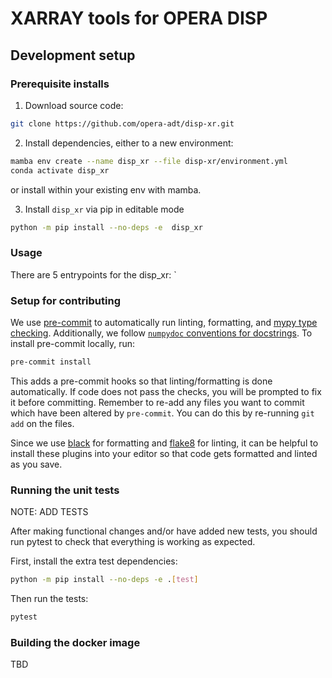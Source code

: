 

# XARRAY tools for OPERA DISP



## Development setup


### Prerequisite installs
1. Download source code:
```bash
git clone https://github.com/opera-adt/disp-xr.git
```
2. Install dependencies, either to a new environment:
```bash
mamba env create --name disp_xr --file disp-xr/environment.yml
conda activate disp_xr
```
or install within your existing env with mamba.

3. Install `disp_xr` via pip in editable mode
```bash
python -m pip install --no-deps -e  disp_xr
```

### Usage

There are 5 entrypoints for the disp_xr:
`

### Setup for contributing


We use [pre-commit](https://pre-commit.com/) to automatically run linting, formatting, and [mypy type checking](https://www.mypy-lang.org/).
Additionally, we follow [`numpydoc` conventions for docstrings](https://numpydoc.readthedocs.io/en/latest/format.html).
To install pre-commit locally, run:

```bash
pre-commit install
```
This adds a pre-commit hooks so that linting/formatting is done automatically. If code does not pass the checks, you will be prompted to fix it before committing.
Remember to re-add any files you want to commit which have been altered by `pre-commit`. You can do this by re-running `git add` on the files.

Since we use [black](https://black.readthedocs.io/en/stable/) for formatting and [flake8](https://flake8.pycqa.org/en/latest/) for linting, it can be helpful to install these plugins into your editor so that code gets formatted and linted as you save.

### Running the unit tests

NOTE: ADD TESTS

After making functional changes and/or have added new tests, you should run pytest to check that everything is working as expected.

First, install the extra test dependencies:
```bash
python -m pip install --no-deps -e .[test]
```

Then run the tests:

```bash
pytest
```


### Building the docker image

TBD
